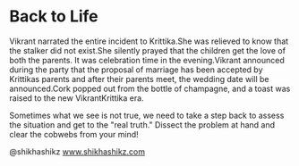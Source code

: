 # Back to Life

Vikrant narrated the entire incident to Krittika.She was relieved to know that the stalker did not exist.She silently prayed that the children get the love of both the parents.
It was celebration time in the evening.Vikrant announced during the party that the proposal of marriage has been accepted by Krittikas parents and after their parents meet, the wedding date will be announced.Cork popped out from the bottle of champagne, and a toast was raised to the new VikrantKrittika era.


Sometimes what we see is not true, we need to take a step back to assess the situation and get to the "real truth." Dissect the problem at hand and clear the cobwebs from your mind!

@shikhashikz
www.shikhashikz.com


